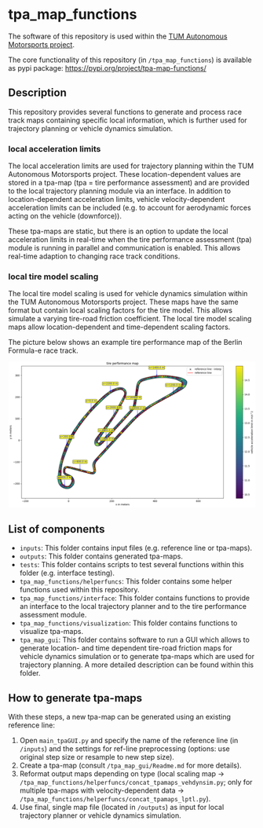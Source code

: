 # tpa_map_functions

The software of this repository is used within the [TUM Autonomous Motorsports project](https://www.mw.tum.de/en/ftm/main-research/intelligent-vehicle-systems/roborace-autonomous-motorsport/).

The core functionality of this repository (in ``/tpa_map_functions``) is available as pypi package: https://pypi.org/project/tpa-map-functions/

## Description
This repository provides several functions to generate and process race track maps containing specific local information, which is further used for trajectory planning or vehicle dynamics simulation.

### local acceleration limits
The local acceleration limits are used for trajectory planning within the TUM Autonomous Motorsports project. These location-dependent values are stored in a tpa-map (tpa = tire performance assessment) and are provided to the local trajectory planning module via an interface. In addition to location-dependent acceleration limits, vehicle velocity-dependent acceleration limits can be included (e.g. to account for aerodynamic forces acting on the vehicle (downforce)).

These tpa-maps are static, but there is an option to update the local acceleration limits in real-time when the tire performance assessment (tpa) module is running in parallel and communication is enabled. This allows real-time adaption to changing race track conditions.

### local tire model scaling
The local tire model scaling is used for vehicle dynamics simulation within the TUM Autonomous Motorsports project. These maps have the same format but contain local scaling factors for the tire model. This allows simulate a varying tire-road friction coefficient. The local tire model scaling maps allow location-dependent and time-dependent scaling factors.

The picture below shows an example tire performance map of the Berlin Formula-e race track.

![tpamap_berlin](/resources/tpamap_berlin.png)

## List of components
* `inputs`: This folder contains input files (e.g. reference line or tpa-maps).
* `outputs`: This folder contains generated tpa-maps.
* `tests`: This folder contains scripts to test several functions within this folder (e.g. interface testing).
* `tpa_map_functions/helperfuncs`: This folder contains some helper functions used within this repository.
* `tpa_map_functions/interface`: This folder contains functions to provide an interface to the local trajectory planner and to the
tire performance assessment module.
* `tpa_map_functions/visualization`: This folder contains functions to visualize tpa-maps.
* `tpa_map_gui`: This folder contains software to run a GUI which allows to generate location- and time dependent tire-road friction maps for vehicle dynamics simulation or to generate tpa-maps which are used for trajectory planning. A more detailed description can be found within this folder.

## How to generate tpa-maps
With these steps, a new tpa-map can be generated using an existing reference line:
1. Open ``main_tpaGUI.py`` and specify the name of the reference line (in ``/inputs``) and the settings for ref-line preprocessing (options: use original step size or resample to new step size).
2. Create a tpa-map (consult ``/tpa_map_gui/Readme.md`` for more details).
3. Reformat output maps depending on type (local scaling map -> ``/tpa_map_functions/helperfuncs/concat_tpamaps_vehdynsim.py``; only for multiple tpa-maps with velocity-dependent data -> ``/tpa_map_functions/helperfuncs/concat_tpamaps_lptl.py``).
4. Use final, single map file (located in ``/outputs``) as input for local trajectory planner or vehicle dynamics simulation.
